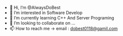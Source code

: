 - 👋 Hi, I’m @AlwaysDoBest
- 👀 I’m interested in Software Develop
- 🌱 I’m currently learning C++ And Server Programing
- 💞️ I’m looking to collaborate on ...
- 📫 How to reach me -> email : dobest0118@gamil.com

<!---
AlwaysDoBest/AlwaysDoBest is a ✨ special ✨ repository because its `README.md` (this file) appears on your GitHub profile.
You can click the Preview link to take a look at your changes.
--->
